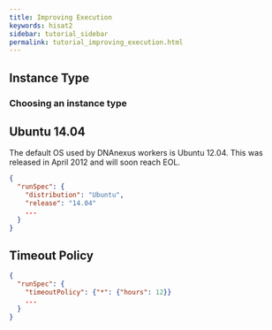 ```yaml
---
title: Improving Execution
keywords: hisat2
sidebar: tutorial_sidebar
permalink: tutorial_improving_execution.html
---
```


## Instance Type

### Choosing an instance type

## Ubuntu 14.04

The default OS used by DNAnexus workers is Ubuntu 12.04. This was released in April 2012 and
will soon reach EOL.

```json
{
  "runSpec": {
    "distribution": "Ubuntu",
    "release": "14.04"
    ...
  }
}
```

## Timeout Policy


```json
{
  "runSpec": {
    "timeoutPolicy": {"*": {"hours": 12}}
    ...
  }
}
```
